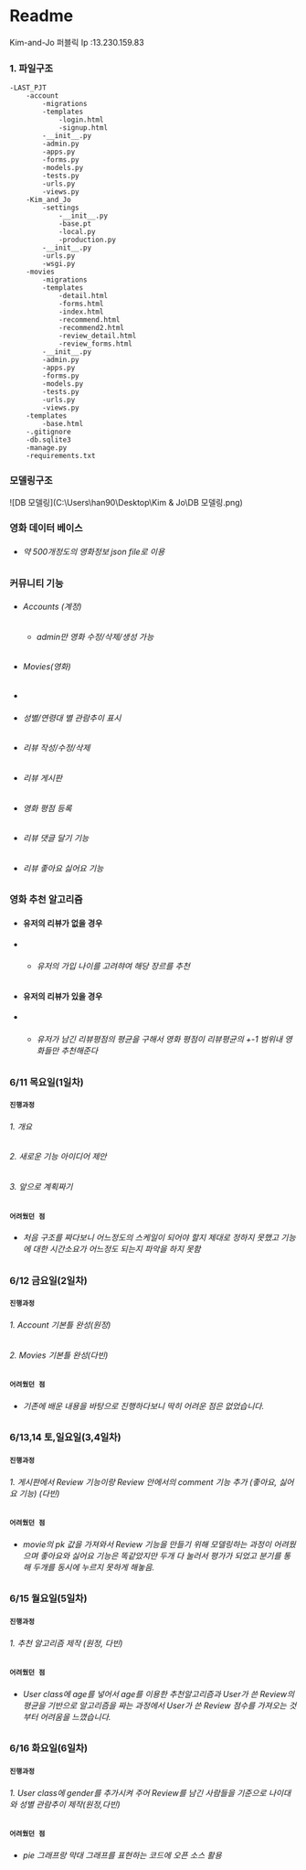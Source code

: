 # Readme

Kim-and-Jo  퍼블릭 Ip :13.230.159.83



### 1. 파일구조

```
-LAST_PJT
	-account
		-migrations
		-templates
			-login.html
			-signup.html
		-__init__.py
		-admin.py
		-apps.py
		-forms.py
		-models.py
		-tests.py
		-urls.py
		-views.py
	-Kim_and_Jo
		-settings
			-__init__.py
			-base.pt
			-local.py
			-production.py
		-__init__.py
		-urls.py
		-wsgi.py
	-movies
		-migrations
		-templates
			-detail.html
			-forms.html
			-index.html
			-recommend.html
			-recommend2.html
			-review_detail.html
			-review_forms.html
		-__init__.py
		-admin.py
		-apps.py
		-forms.py
		-models.py
		-tests.py
		-urls.py
		-views.py
	-templates
		-base.html
	-.gitignore
	-db.sqlite3
	-manage.py
	-requirements.txt
```



### 모델링구조



![DB 모델링](C:\Users\han90\Desktop\Kim & Jo\DB 모델링.png)



### 영화 데이터 베이스

- ###### 약 500개정도의 영화정보 json file로 이용

###### 

### 커뮤니티 기능

- ###### Accounts (계정)

  - ###### admin만 영화 수정/삭제/생성 가능

  

- ###### Movies(영화)

- 

  - ###### 성별/연령대 별 관람추이 표시

  - ###### 리뷰 작성/수정/삭제

  - ###### 리뷰 게시판

  - ###### 영화 평점 등록

  - ###### 리뷰 댓글 달기 기능

  - ###### 리뷰 좋아요 싫어요 기능

### 영화 추천 알고리즘

- #### 유저의 리뷰가 없을 경우 

- - ###### 유저의 가입 나이를 고려햐여 해당 장르를 추천

- #### 유저의 리뷰가 있을 경우 

- - ###### 유저가 남긴 리뷰평점의 평균을 구해서 영화 평점이 리뷰평균의 +-1 범위내 영화들만 추천해준다



### 6/11 목요일(1일차)

#### `진행과정`

###### 1. 개요

###### 2. 새로운 기능 아이디어 제안

###### 3. 앞으로 계획짜기

#### `어려웠던 점`

- ###### 처음 구조를 짜다보니 어느정도의 스케일이 되어야 할지 제대로 정하지 못했고 기능에 대한 시간소요가 어느정도 되는지 파악을 하지 못함



### 6/12 금요일(2일차)

#### `진행과정`

###### 1. Account 기본틀 완성(원정)

###### 2. Movies 기본틀 완성(다빈)

#### `어려웠던 점`

- ###### 기존에 배운 내용을 바탕으로 진행하다보니 딱히 어려운 점은 없었습니다.





### 6/13,14 토,일요일(3,4일차)

#### `진행과정`

###### 1. 게시판에서 Review 기능이랑 Review 안에서의 comment 기능 추가 (좋아요, 싫어요 기능) (다빈)

#### `어려웠던 점`

- ###### movie의 pk 값을 가져와서 Review 기능을 만들기 위해 모델링하는 과정이 어려웠으며 좋아요와 싫어요 기능은 똑같았지만 두개 다 눌러서 평가가 되었고 분기를 통해 두개를 동시에 누르지 못하게 해놓음.

### 6/15 월요일(5일차)

#### `진행과정`

###### 1. 추천 알고리즘 제작 (원정, 다빈)

#### `어려웠던 점`

- ###### User class에 age를 넣어서 age를 이용한 추천알고리즘과 User가 쓴 Review의 평균을 기반으로 알고리즘을 짜는 과정에서 User가 쓴 Review 점수를 가져오는 것부터 어려움을 느꼈습니다.



### 6/16 화요일(6일차)

#### `진행과정`

###### 1. User class에 gender를 추가시켜 주어 Review를 남긴 사람들을 기준으로 나이대와 성별 관람추이 제작(원정,다빈)

#### `어려웠던 점`

- ###### pie 그래프랑 막대 그래프를 표현하는 코드에 오픈 소스 활용

